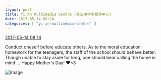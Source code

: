 ```yaml
---
layout: post
title: Yi An Multimedia Centre (易安中学多媒体中心)
date: 2017-05-14 08:14
categories: [ 'yi-an-multimedia-centre' ]
---
```


<div class="weibo-info">
  <a href="http://weibo.com/6196825252/F31Oe530q">2017-05-14 08:14</a>
</div>

Conduct oneself before educate others. As to the moral education homework for the teenagers, the staff of the school should behave better. Though unable to stay aside for long, one should bear calling the home in mind … Happy Mother's Day! :heart:×3

<!-- more -->

![Image](http://wx4.sinaimg.cn/mw690/006Lnfkoly1ffkklttqvmj30qo0zk7ak.jpg)
